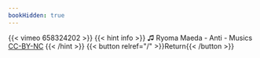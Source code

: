 ```yaml
---
bookHidden: true
---
```


{{< vimeo 658324202 >}}
{{< hint info >}}
♫ Ryoma Maeda - Anti - Musics [CC-BY-NC](https://freemusicarchive.org/music/Ryoma_Maeda/Ryoma_Maeda_-_Singles_1651/Anti_-_Musics_1337)
{{< /hint >}}
{{< button relref="/" >}}Return{{< /button >}}
